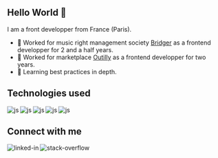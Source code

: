 ## Hello World 👋
I am a front developper from France (Paris).
- 🔭 Worked for music right management society [Bridger](https://bridgermusic.io) as a frontend developper for 2 and a half years.
- 🔭 Worked for marketplace [Outilly](https://www.linkedin.com/company/simplement-io/about/) as a frontend developper for two years.
- 🌱 Learning best practices in depth.

## Technologies used
<img align="left" alt="js" src="https://img.shields.io/badge/-React-%2362dafc" />
<img align="left" alt="js" src="https://img.shields.io/badge/-Javascript-%23f0d81e" />
<img align="left" alt="js" src="https://img.shields.io/badge/-Typescript-%233178c6" />
<img align="left" alt="js" src="https://img.shields.io/badge/-Tailwind CSS-%2300bcd4" />
<img align="left" alt="js" src="https://img.shields.io/badge/-Angular-%23de0031" />
<br>

## Connect with me
[<img align="left" alt="linked-in" src="https://img.shields.io/badge/linkedin-%230077B5.svg?&style=for-the-badge&logo=linkedin&logoColor=white" />](https://www.linkedin.com/in/clément-gauthier-483239101/)
[<img align="left" alt="stack-overflow" src="https://img.shields.io/badge/stack%20overflow-FE7A16?logo=stack-overflow&logoColor=white&style=for-the-badge" />](https://stackoverflow.com/users/16539466/klaymant)

